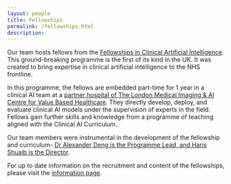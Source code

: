 ```yaml
---
layout: people
title: Fellowships
permalink: /fellowships.html
description:
---
```

Our team hosts fellows from the [Fellowships in Clinical Artificial Intelligence](https://www.aicentre.co.uk/fellowships). 
This ground-breaking programme is the first of its kind in the UK. It was created to bring expertise in clinical artificial intelligence to the NHS frontline.

In this programme, the fellows are embedded part-time for 1 year in a clinical AI team at a [partner hospital of The London Medical Imaging & AI Centre for Value Based Healthcare](https://www.aicentre.co.uk/our-partners). They  directly develop, deploy, and evaluate clinical AI models under the supervision of experts in the field. Fellows  gain further skills and knowledge from a programme of teaching aligned with the Clinical AI Curriculum. 

Our team members were instrumental in the development of the fellowship and curriculum- [Dr Alexander Deng is the Programme Lead, and Haris Shuaib is the Director](/team.html).

For up to date information on the recruitment and content of the fellowships, please visit the [information page](https://www.aicentre.co.uk/fellowships). 


